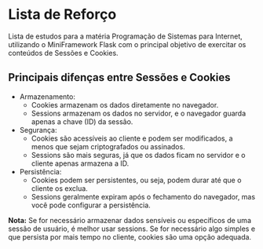# Lista de Reforço

Lista de estudos para a matéria Programação de Sistemas para Internet, utilizando o MiniFramework Flask com o principal objetivo de exercitar os conteúdos de Sessões e Cookies.

## Principais difenças entre Sessões e Cookies

* Armazenamento:
    * Cookies armazenam os dados diretamente no navegador.
    * Sessions armazenam os dados no servidor, e o navegador guarda apenas a chave (ID) da sessão.
* Segurança:
    * Cookies são acessíveis ao cliente e podem ser modificados, a menos que sejam criptografados ou assinados.
    * Sessions são mais seguras, já que os dados ficam no servidor e o cliente apenas armazena a ID.
* Persistência:
    * Cookies podem ser persistentes, ou seja, podem durar até que o cliente os exclua.
    * Sessions geralmente expiram após o fechamento do navegador, mas você pode configurar a persistência.

**Nota:** Se for necessário armazenar dados sensíveis ou específicos de uma sessão de usuário, é melhor usar sessions. Se for necessário algo simples e que persista por mais tempo no cliente, cookies são uma opção adequada.